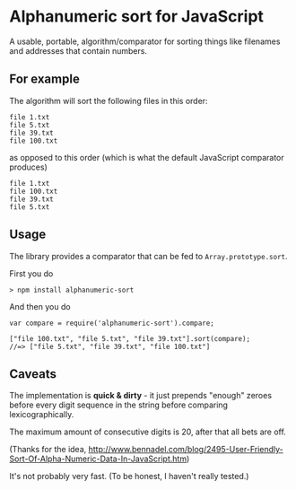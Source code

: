 # Alphanumeric sort for JavaScript

A usable, portable, algorithm/comparator for sorting things like filenames and
addresses that contain numbers.

## For example

The algorithm will sort the following files in this order:

	file 1.txt
	file 5.txt
	file 39.txt
	file 100.txt

as opposed to this order (which is what the default JavaScript comparator
produces)

	file 1.txt
	file 100.txt
	file 39.txt
	file 5.txt

## Usage

The library provides a comparator that can be fed to `Array.prototype.sort`.

First you do

	> npm install alphanumeric-sort

And then you do

	var compare = require('alphanumeric-sort').compare;

	["file 100.txt", "file 5.txt", "file 39.txt"].sort(compare);
	//=> ["file 5.txt", "file 39.txt", "file 100.txt"]

## Caveats

The implementation is **quick & dirty** - it just prepends "enough" zeroes
before every digit sequence in the string before comparing lexicographically.

The maximum amount of consecutive digits is 20, after that all bets are off.

(Thanks for the idea,
http://www.bennadel.com/blog/2495-User-Friendly-Sort-Of-Alpha-Numeric-Data-In-JavaScript.htm)

It's not probably very fast.  (To be honest, I haven't really tested.)


